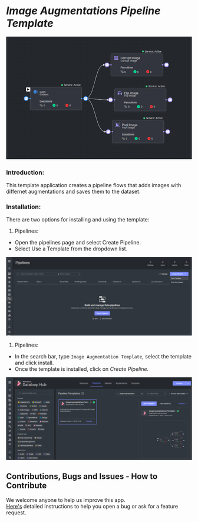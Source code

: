 # *Image Augmentations Pipeline Template*

<img src="assets/image_augmentation_template.png" alt="Image of the pipeline">

### Introduction:

This template application creates a pipeline flows that adds images with differnet augmentations and saves them to the dataset.


### Installation:

There are two options for installing and using the template:

1. Pipelines:

* Open the pipelines page and select Create Pipeline.
* Select Use a Template from the dropdown list.

<img src="assets/pipeline_create.png" alt="Image of the pipeline creation page">

1. Pipelines:

* In the search bar, type `Image Augmentation Template`, select the template and click install.
* Once the template is installed, click on *Create Pipeline*.

<img src="assets/marketplace.png" alt="Image of the pipeline">

[//]: # (### Usage:)

[//]: # ()

[//]: # (For the complete documentation of the Active learning pipeline, please refer to)

[//]: # (the [Active Learning Pipeline Documentation]&#40;https://dataloop.ai/docs/active-learning-pipeline&#41;)

## Contributions, Bugs and Issues - How to Contribute

We welcome anyone to help us improve this app.  
[Here's](CONTRIBUTING.md) detailed instructions to help you open a bug or ask for a feature request.